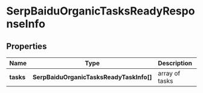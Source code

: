 # SerpBaiduOrganicTasksReadyResponseInfo

## Properties

| Name | Type | Description | Notes |
|------------ | ------------- | ------------- | -------------|
**tasks** | **SerpBaiduOrganicTasksReadyTaskInfo[]** | array of tasks |[optional]|